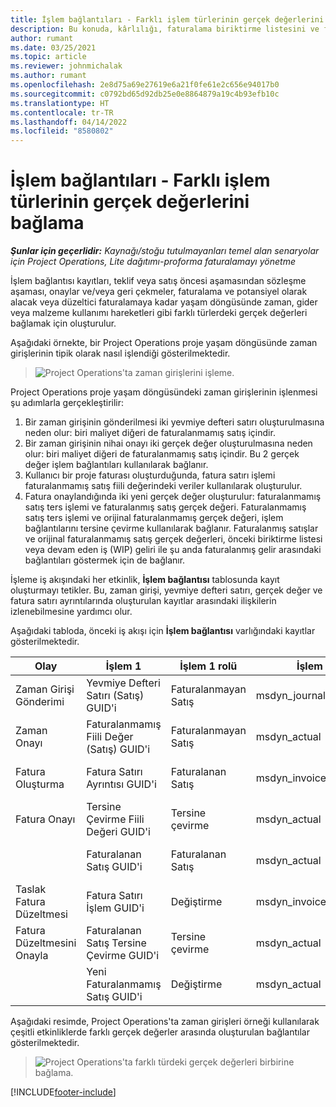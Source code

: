```yaml
---
title: İşlem bağlantıları - Farklı işlem türlerinin gerçek değerlerini bağlama
description: Bu konuda, kârlılığı, faturalama biriktirme listesini ve faturalanmış ile faturalanmamış gelir hesaplamalarının karşılaştırılmasını izlemeye yardımcı olmak üzere farklı türlerdeki gerçek değerleri bağlamak için bir işlem bağlantısının nasıl kullanıldığı açıklanmaktadır.
author: rumant
ms.date: 03/25/2021
ms.topic: article
ms.reviewer: johnmichalak
ms.author: rumant
ms.openlocfilehash: 2e8d75a69e27619e6a21f0fe61e2c656e94017b0
ms.sourcegitcommit: c0792bd65d92db25e0e8864879a19c4b93efb10c
ms.translationtype: HT
ms.contentlocale: tr-TR
ms.lasthandoff: 04/14/2022
ms.locfileid: "8580802"
---
```

# <a name="transaction-connections---link-actuals-of-different-transaction-types"></a>İşlem bağlantıları - Farklı işlem türlerinin gerçek değerlerini bağlama

_**Şunlar için geçerlidir:** Kaynağı/stoğu tutulmayanları temel alan senaryolar için Project Operations, Lite dağıtımı-proforma faturalamayı yönetme_

İşlem bağlantısı kayıtları, teklif veya satış öncesi aşamasından sözleşme aşaması, onaylar ve/veya geri çekmeler, faturalama ve potansiyel olarak alacak veya düzeltici faturalamaya kadar yaşam döngüsünde zaman, gider veya malzeme kullanımı hareketleri gibi farklı türlerdeki gerçek değerleri bağlamak için oluşturulur.

Aşağıdaki örnekte, bir Project Operations proje yaşam döngüsünde zaman girişlerinin tipik olarak nasıl işlendiği gösterilmektedir.

> ![Project Operations'ta zaman girişlerini işleme.](media/basic-guide-17.png)

Project Operations proje yaşam döngüsündeki zaman girişlerinin işlenmesi şu adımlarla gerçekleştirilir: 

1. Bir zaman girişinin gönderilmesi iki yevmiye defteri satırı oluşturulmasına neden olur: biri maliyet diğeri de faturalanmamış satış içindir. 
2. Bir zaman girişinin nihai onayı iki gerçek değer oluşturulmasına neden olur: biri maliyet diğeri de faturalanmamış satış içindir. Bu 2 gerçek değer işlem bağlantıları kullanılarak bağlanır.
3. Kullanıcı bir proje faturası oluşturduğunda, fatura satırı işlemi faturalanmamış satış fiili değerindeki veriler kullanılarak oluşturulur.
4. Fatura onaylandığında iki yeni gerçek değer oluşturulur: faturalanmamış satış ters işlemi ve faturalanmış satış gerçek değeri. Faturalanmamış satış ters işlemi ve orijinal faturalanmamış gerçek değeri, işlem bağlantılarını tersine çevirme kullanılarak bağlanır. Faturalanmış satışlar ve orijinal faturalanmamış satış gerçek değerleri, önceki biriktirme listesi veya devam eden iş (WIP) geliri ile şu anda faturalanmış gelir arasındaki bağlantıları göstermek için de bağlanır.   

İşleme iş akışındaki her etkinlik, **İşlem bağlantısı** tablosunda kayıt oluşturmayı tetikler. Bu, zaman girişi, yevmiye defteri satırı, gerçek değer ve fatura satırı ayrıntılarında oluşturulan kayıtlar arasındaki ilişkilerin izlenebilmesine yardımcı olur.

Aşağıdaki tabloda, önceki iş akışı için **İşlem bağlantısı** varlığındaki kayıtlar gösterilmektedir.

|Olay                   |İşlem 1                 |İşlem 1 rolü |İşlem 1 türü       |İşlem 2          |İşlem 2 rolü |İşlem 2 türü |
|------------------------|------------------------------|---------------|-----------------------------|-----------------------------|-------------------|-------------------|
|Zaman Girişi Gönderimi   |Yevmiye Defteri Satırı (Satış) GUID'i     |Faturalanmayan Satış |msdyn_journalline            |Yevmiye Defteri Satırı (maliyet) GUID'i     |Maliyet            |msdyn_journalline  |
|Zaman Onayı           |Faturalanmamış Fiili Değer (Satış) GUID'i  |Faturalanmayan Satış |msdyn_actual                 |Fiili Değer (maliyet) GUID'i       |Maliyet            |msdyn_actual       |
|Fatura Oluşturma        |Fatura Satırı Ayrıntısı GUID'i      |Faturalanan Satış   |msdyn_invoicelinetransaction |Faturalanmamış Satış Fiili Değeri GUID'i   |Faturalanmamış Satış  |msdyn_actual       |
|Fatura Onayı    |Tersine Çevirme Fiili Değeri GUID'i         |Tersine çevirme      |msdyn_actual                 |Orijinal faturalanmamış satış GUID'i |Orijinal        |msdyn_actual       |
|                        |Faturalanan Satış GUID'i             |Faturalanan Satış   |msdyn_actual                 |Faturalanmamış Satış Fiili Değeri GUID'i   |Faturalanmayan Satış  |msdyn_actual       |
|Taslak Fatura Düzeltmesi |Fatura Satırı İşlem GUID'i|Değiştirme      |msdyn_invoicelinetransaction |Faturalanan Satış GUID'i            |Orijinal        |msdyn_actual       |
|Fatura Düzeltmesini Onayla|Faturalanan Satış Tersine Çevirme GUID'i  |Tersine çevirme      |msdyn_actual                 |Faturalanan Satış GUID'i            |Orijinal        |msdyn_actual       |
|                        |Yeni Faturalanmamış Satış GUID'i |Değiştirme            |msdyn_actual                 |Faturalanan Satış GUID'i            |Orijinal        |msdyn_actual       |


Aşağıdaki resimde, Project Operations'ta zaman girişleri örneği kullanılarak çeşitli etkinliklerde farklı gerçek değerler arasında oluşturulan bağlantılar gösterilmektedir.

> ![Project Operations'ta farklı türdeki gerçek değerleri birbirine bağlama.](media/TransactionConnections.png)

[!INCLUDE[footer-include](../includes/footer-banner.md)]
